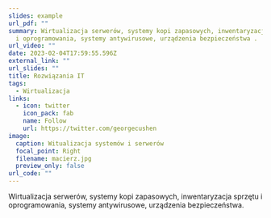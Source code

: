 ```yaml
---
slides: example
url_pdf: ""
summary: Wirtualizacja serwerów, systemy kopi zapasowych, inwentaryzacja sprzętu
  i oprogramowania, systemy antywirusowe, urządzenia bezpieczeństwa .
url_video: ""
date: 2023-02-04T17:59:55.596Z
external_link: ""
url_slides: ""
title: Rozwiązania IT
tags:
  - Wirtualizacja
links:
  - icon: twitter
    icon_pack: fab
    name: Follow
    url: https://twitter.com/georgecushen
image:
  caption: Witualizacja systemów i serwerów
  focal_point: Right
  filename: macierz.jpg
  preview_only: false
url_code: ""
---
```

Wirtualizacja serwerów, systemy kopi zapasowych, inwentaryzacja sprzętu i oprogramowania, systemy antywirusowe, urządzenia bezpieczeństwa.